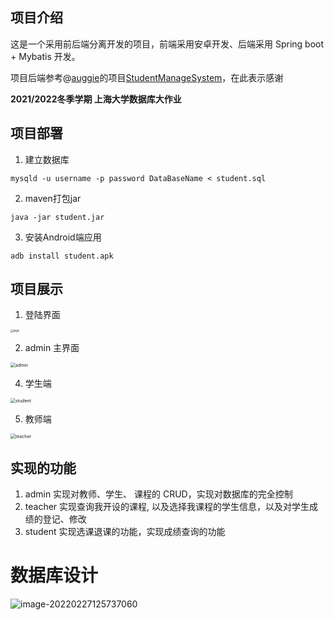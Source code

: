 ## 项目介绍

这是一个采用前后端分离开发的项目，前端采用安卓开发、后端采用 Spring boot + Mybatis 开发。

项目后端参考@[auggie](https://github.com/ruanjiancheng)的项目[StudentManageSystem](https://github.com/ruanjiancheng/StudentManageSystem)，在此表示感谢

**2021/2022冬季学期 上海大学数据库大作业**


## 项目部署

1. 建立数据库
```shell
mysqld -u username -p password DataBaseName < student.sql
```
2. maven打包jar
```shell
java -jar student.jar
```
3. 安装Android端应用
```
adb install student.apk
```
## 项目展示


1. 登陆界面

<img src="http://flopsyyan-typora.oss-cn-beijing.aliyuncs.com/img/login.jpeg" alt="login" style="zoom:30%;" />

2. admin 主界面

<img src="http://flopsyyan-typora.oss-cn-beijing.aliyuncs.com/img/admin.jpeg" alt="admin" style="zoom:50%;" />

4. 学生端

<img src="http://flopsyyan-typora.oss-cn-beijing.aliyuncs.com/img/student.jpeg" alt="student" style="zoom:50%;" />

5. 教师端

<img src="http://flopsyyan-typora.oss-cn-beijing.aliyuncs.com/img/teacher.jpeg" alt="teacher" style="zoom:50%;" />

## 实现的功能

1. admin
   实现对教师、学生、 课程的 CRUD，实现对数据库的完全控制
2. teacher 
   实现查询我开设的课程, 以及选择我课程的学生信息，以及对学生成绩的登记、修改
3. student
   实现选课退课的功能，实现成绩查询的功能

# 数据库设计

![image-20220227125737060](http://flopsyyan-typora.oss-cn-beijing.aliyuncs.com/img/image-20220227125737060.png)

